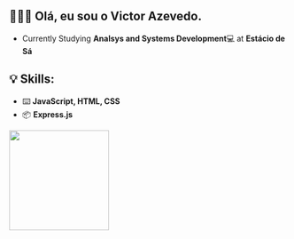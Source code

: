 ## 👨🏻‍💻 Olá, eu sou o Victor Azevedo.
<ul>
  <li>Currently Studying <b>Analsys and Systems Development</b>💻 at <b>Estácio de Sá</b></li>
</ul>

## 💡 Skills:
<ul>
  <li>⌨️ <b>JavaScript, HTML, CSS</b></li>
  <li>📦 <b>Express.js</b></li>
</ul>

<div style="display: inline_block">
  <a href="https://github.com/uVicc/">
  <img height="180em" src="https://github-readme-stats.vercel.app/api?username=uVicc&show_icons=true&theme=bear&count_private=true"/>
</div>
